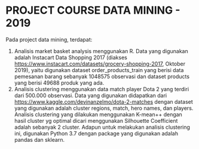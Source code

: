 # PROJECT COURSE DATA MINING - 2019
Pada project data mining, terdapat:
1. Analisis market basket analysis menggunakan R. Data yang digunakan adalah Instacart Data Shopping 2017 (diakses https://www.instacart.com/datasets/grocery-shopping-2017, Oktober 2019), yaitu digunakan dataset order_products_train yang berisi data pemesanan barang sebanyak 1048575 observasi dan dataset products yang berisi 49688 produk yang ada.
2. Analisis clustering menggunakan data match player Dota 2 yang terdiri dari 500.000 observasi. Data yang digunakan didapatkan dari https://www.kaggle.com/devinanzelmo/dota-2-matches dengan dataset yang digunakan adalah cluster regions, match, hero names, dan  players.
Analisis clustering yang dilakukan menggunakan K-mean++ dengan hasil cluster yg optimal dicari menggunakan Silhouette Coefficient adalah sebanyak 2 cluster.
Adapun untuk melakukan analisis clustering ini, digunakan Python 3.7 dengan package yang digunakan adalah pandas dan sklearn.
